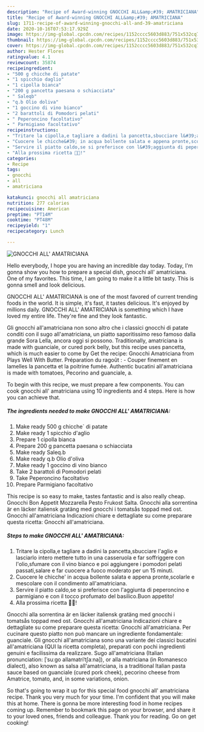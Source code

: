 ```yaml
---
description: "Recipe of Award-winning GNOCCHI ALL&amp;#39; AMATRICIANA"
title: "Recipe of Award-winning GNOCCHI ALL&amp;#39; AMATRICIANA"
slug: 1711-recipe-of-award-winning-gnocchi-all-and-39-amatriciana
date: 2020-10-16T07:53:17.929Z
image: https://img-global.cpcdn.com/recipes/1152cccc5603d883/751x532cq70/gnocchi-all-amatriciana-recipe-main-photo.jpg
thumbnail: https://img-global.cpcdn.com/recipes/1152cccc5603d883/751x532cq70/gnocchi-all-amatriciana-recipe-main-photo.jpg
cover: https://img-global.cpcdn.com/recipes/1152cccc5603d883/751x532cq70/gnocchi-all-amatriciana-recipe-main-photo.jpg
author: Hester Flores
ratingvalue: 4.1
reviewcount: 35874
recipeingredient:
- "500 g chicche di patate"
- "1 spicchio daglio"
- "1 cipolla bianca"
- "200 g pancetta paesana o schiacciata"
- " Saleqb"
- "q.b Olio doliva"
- "1 goccino di vino bianco"
- "2 barattoli di Pomodori pelati"
- " Peperoncino facoltativo"
- " Parmigiano facoltativo"
recipeinstructions:
- "Tritare la cipolla,e tagliare a dadini la pancetta,sbucciare l&#39;aglio e lasciarlo intero mettere tutto in una casseruola e far soffriggere con l&#39;olio,sfumare con il vino bianco e poi aggiungere i pomodori pelati passati,salare e far cuocere a fuoco moderato per un 15 minuti."
- "Cuocere le chicche&#39; in acqua bollente salata e appena pronte,scolarle e mescolare con il condimento all&#39;amatriciana."
- "Servire il piatto caldo,se si preferisce con l&#39;aggiunta di peperoncino e parmigiano e con il tocco profumato del basilico.Buon appetito!"
- "Alla prossima ricetta 👩‍🍳!"
categories:
- Recipe
tags:
- gnocchi
- all
- amatriciana

katakunci: gnocchi all amatriciana 
nutrition: 277 calories
recipecuisine: American
preptime: "PT14M"
cooktime: "PT48M"
recipeyield: "1"
recipecategory: Lunch

---
```



![GNOCCHI ALL&#39; AMATRICIANA](https://img-global.cpcdn.com/recipes/1152cccc5603d883/751x532cq70/gnocchi-all-amatriciana-recipe-main-photo.jpg)

Hello everybody, I hope you are having an incredible day today. Today, I'm gonna show you how to prepare a special dish, gnocchi all&#39; amatriciana. One of my favorites. This time, I am going to make it a little bit tasty. This is gonna smell and look delicious.

GNOCCHI ALL&#39; AMATRICIANA is one of the most favored of current trending foods in the world. It is simple, it's fast, it tastes delicious. It's enjoyed by millions daily. GNOCCHI ALL&#39; AMATRICIANA is something which I have loved my entire life. They're fine and they look fantastic.

Gli gnocchi all&#39;amatriciana non sono altro che i classici gnocchi di patate conditi con il sugo all&#39;amatriciana, un piatto saporitissimo reso famoso dalla grande Sora Lella, ancora oggi si possono. Traditionally, amatriciana is made with guanciale, or cured pork belly, but this recipe uses pancetta, which is much easier to come by Get the recipe: Gnocchi Amatriciana from Plays Well With Butter. Préparation du ragoût : - Couper finement en lamelles la pancetta et la poitrine fumée. Authentic bucatini all&#39;amatriciana is made with tomatoes, Pecorino and guanciale, a.


To begin with this recipe, we must prepare a few components. You can cook gnocchi all&#39; amatriciana using 10 ingredients and 4 steps. Here is how you can achieve that.

<!--inarticleads1-->

##### The ingredients needed to make GNOCCHI ALL&#39; AMATRICIANA:

1. Make ready 500 g chicche` di patate
1. Make ready 1 spicchio d&#39;aglio
1. Prepare 1 cipolla bianca
1. Prepare 200 g pancetta paesana o schiacciata
1. Make ready  Saleq.b
1. Make ready q.b Olio d&#39;oliva
1. Make ready 1 goccino di vino bianco
1. Take 2 barattoli di Pomodori pelati
1. Take  Peperoncino facoltativo
1. Prepare  Parmigiano facoltativo


This recipe is so easy to make, tastes fantastic and is also really cheap. Gnocchi Bon Appetit Mozzarella Pesto Frukost Salta. Gnocchi alla sorrentina är en läcker italiensk gratäng med gnocchi i tomatsås toppad med ost. Gnocchi all&#39;amatriciana Indicazioni chiare e dettagliate su come preparare questa ricetta: Gnocchi all&#39;amatriciana. 

<!--inarticleads2-->

##### Steps to make GNOCCHI ALL&#39; AMATRICIANA:

1. Tritare la cipolla,e tagliare a dadini la pancetta,sbucciare l&#39;aglio e lasciarlo intero mettere tutto in una casseruola e far soffriggere con l&#39;olio,sfumare con il vino bianco e poi aggiungere i pomodori pelati passati,salare e far cuocere a fuoco moderato per un 15 minuti.
1. Cuocere le chicche&#39; in acqua bollente salata e appena pronte,scolarle e mescolare con il condimento all&#39;amatriciana.
1. Servire il piatto caldo,se si preferisce con l&#39;aggiunta di peperoncino e parmigiano e con il tocco profumato del basilico.Buon appetito!
1. Alla prossima ricetta 👩‍🍳!


Gnocchi alla sorrentina är en läcker italiensk gratäng med gnocchi i tomatsås toppad med ost. Gnocchi all&#39;amatriciana Indicazioni chiare e dettagliate su come preparare questa ricetta: Gnocchi all&#39;amatriciana. Per cucinare questo piatto non può mancare un ingrediente fondamentale: guanciale. Gli gnocchi all&#39;amatriciana sono una variante dei classici bucatini all&#39;amatriciana (QUI la ricetta completa), preparati con pochi ingredienti genuini e facilissima da realizzare. Sugo all&#39;amatriciana (Italian pronunciation: [ˈsuːɡo allamatriˈtʃaːna]), or alla matriciana (in Romanesco dialect), also known as salsa all&#39;amatriciana, is a traditional Italian pasta sauce based on guanciale (cured pork cheek), pecorino cheese from Amatrice, tomato, and, in some variations, onion. 

So that's going to wrap it up for this special food gnocchi all&#39; amatriciana recipe. Thank you very much for your time. I'm confident that you will make this at home. There is gonna be more interesting food in home recipes coming up. Remember to bookmark this page on your browser, and share it to your loved ones, friends and colleague. Thank you for reading. Go on get cooking!
